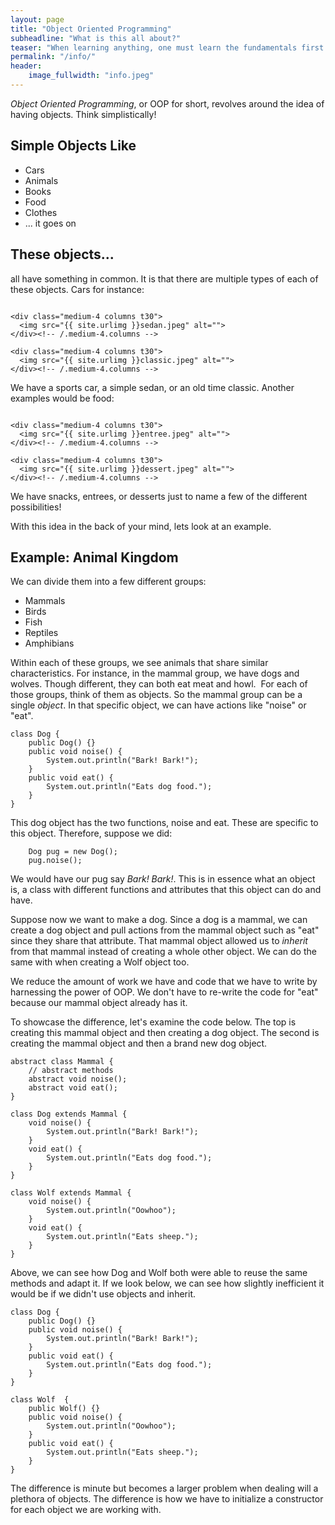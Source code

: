 ```yaml
---
layout: page
title: "Object Oriented Programming"
subheadline: "What is this all about?"
teaser: "When learning anything, one must learn the fundamentals first. This is a fundamental for programming"
permalink: "/info/"
header:
    image_fullwidth: "info.jpeg"
---
```


*Object Oriented Programming*, or OOP for short, revolves around the idea of having objects. Think simplistically! 


## Simple Objects Like

* Cars
* Animals
* Books
* Food
* Clothes
* ... it goes on


## These objects...

all have something in common. It is that there are multiple types of each of these objects. Cars for instance:

<div class="row">
    <div class="medium-4 columns t30">
    <img src="{{ site.urlimg }}sports.jpeg" alt="">
    </div><!-- /.medium-4.columns -->

    <div class="medium-4 columns t30">
      <img src="{{ site.urlimg }}sedan.jpeg" alt="">
    </div><!-- /.medium-4.columns -->

    <div class="medium-4 columns t30">
      <img src="{{ site.urlimg }}classic.jpeg" alt="">
    </div><!-- /.medium-4.columns -->

</div><!-- /.row -->

We have a sports car, a simple sedan, or an old time classic. Another examples would be food:

<div class="row">
    <div class="medium-4 columns t30">
    <img src="{{ site.urlimg }}snacks.jpeg" alt="">
    </div><!-- /.medium-4.columns -->

    <div class="medium-4 columns t30">
      <img src="{{ site.urlimg }}entree.jpeg" alt="">
    </div><!-- /.medium-4.columns -->

    <div class="medium-4 columns t30">
      <img src="{{ site.urlimg }}dessert.jpeg" alt="">
    </div><!-- /.medium-4.columns -->

</div><!-- /.row -->

We have snacks, entrees, or desserts just to name a few of the different possibilities!

With this idea in the back of your mind, lets look at an example. 

## Example: Animal Kingdom
We can divide them into a few different groups:
* Mammals
* Birds
* Fish
* Reptiles
* Amphibians

Within each of these groups, we see animals that share similar characteristics. For instance, in the mammal group, we have dogs and wolves. Though different, they can both eat meat and howl. 
​
For each of those groups, think of them as ​objects. So the mammal group can be a single *object*. In that specific object, we can have actions like "noise" or "eat".

~~~
class Dog {
    public Dog() {}
    public void noise() {
        System.out.println("Bark! Bark!");
    }
    public void eat() {
        System.out.println("Eats dog food.");
    }	 
}
~~~

This dog object has the two functions, noise and eat. These are specific to this object. Therefore, suppose we did:

~~~ 
    Dog pug = new Dog();
    pug.noise();
~~~

We would have our pug say *Bark! Bark!*. This is in essence what an object is, a class with different functions and attributes that this object can do and have. 

​Suppose now we want to make a dog. Since a dog is a mammal, we can create a dog object and pull actions from the mammal object such as "eat" since they share that attribute. That mammal object allowed us to *inherit* from that mammal instead of creating a whole other object. We can do the same with when creating a Wolf object too. 

We reduce the amount of work we have and code that we have to write by harnessing the power of OOP. We don't have to re-write the code for "eat" because our mammal object already has it.

To showcase the difference, let's examine the code below. The top is creating this mammal object and then creating a dog object. The second is creating the mammal object and then a brand new dog object.

~~~
abstract class Mammal {
    // abstract methods
    abstract void noise();
    abstract void eat();
}

class Dog extends Mammal {
    void noise() {
        System.out.println("Bark! Bark!");
    }
    void eat() {
        System.out.println("Eats dog food.");
    }	 
}

class Wolf extends Mammal {
    void noise() {
        System.out.println("Oowhoo");
    }
    void eat() {
        System.out.println("Eats sheep.");
    }
}
~~~

Above, we can see how Dog and Wolf both were able to reuse the same methods and adapt it. If we look below, we can see how slightly inefficient it would be if we didn't use objects and inherit.

~~~
class Dog {
    public Dog() {}
    public void noise() {
        System.out.println("Bark! Bark!");
    }
    public void eat() {
        System.out.println("Eats dog food.");
    }	 
}

class Wolf  {
    public Wolf() {}
    public void noise() {
        System.out.println("Oowhoo");
    }
    public void eat() {
        System.out.println("Eats sheep.");
    }
}
~~~

The difference is minute but becomes a larger problem when dealing will a plethora of objects. The difference is how we have to initialize a constructor for each object we are working with. 

